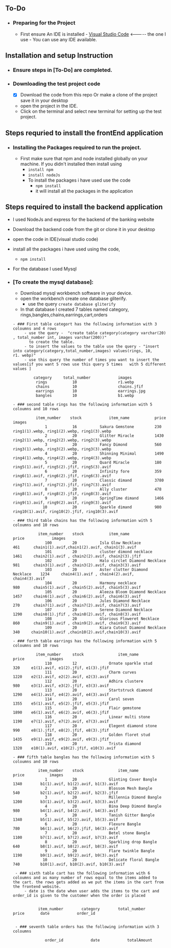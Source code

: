 ## To-Do
- ### Preparing for the Project
   - First ensure An IDE is installed
         - [Visual Studio Code](https://code.visualstudio.com)   <-----  the one I use
         - You can use any IDE available.

## Installation and setup Instruction
 - ### Ensure steps in [To-Do]  are completed.
 - ### Downloading the test project code
    - [x] Download the code from this repo Or make a clone of the project save it in your desktop
    - open the project in the IDE.
    - Click on the terminal and select new terminal for setting up the test project.

## Steps requried to install the frontEnd application
 - ### Installing the Packages required to run the project.
    - First make sure that npm and node installed globally on your machine. If you didn't installed then install using
      - ```install npm```
      - ```install nodeJs```
      - To install the packages i have used use the code
         - ```npm install```
         - it will install all the packages in the application

## Steps required to install the backend application
- I used NodeJs and express for the backend of the banking website
- Download the backend code from the git or clone it in your desktop
- open the code in IDE(visual studio code)
- install all the packages i have used using the code,
  - ```npm install```
- For the database I used Mysql   
- ### [To create the mysql database]:
    - Download mysql workbench software in your device.
    - open the workbench create one database gliterify.
         - use the query  ```create database gliterify```
     - In that database I created 7 tables named category, rings,bangles,chains,earrings,cart,orders

      - ### First table categort has the following information with 3 coloumns and 4 rows
           - use the query -  "create table category(category varchar(20) , total_number int, images varchar(200))"
             to create the table.
           - to insert the values to the table use the query - "insert into category(category,total_number,images) values(rings, 10,    r1. webp)"
           - use this query the number of times you want to insert the values[if you want 5 rows use this query 5 times   with 5 different values ]

               category	    total_number	        images
                rings	        10	                r1.webp
                chains	        10	                chains.jfif
                earrings	    10	                earrings.jpg
                bangles	        10	                b1.webp

      - ### second table rings has the following information with 5 coloumns and 10 rows

                item_number	   stock	        item_name	        price	    images
                    1	        16	        Sakura Gemstone	        230	        ring1(1).webp, ring1(2).webp, ring1(3).webp
                    2	        20	        Glitter Miracle	        1430	    ring2(1).webp, ring2(2).webp, ring2(3).webp
                    3	        20	        Fancy Dimond	        560	        ring3(1).webp, ring3(2).webp, ring3(3).webp
                    4	        20	        Shinning Minimal	    1490	    ring4(1).webp, ring4(2).webp, ring4(3).webp
                    5	        20	        Quard Miracle	        180	        ring5(1).avif, ring5(2).jfif, ring5(3).avif
                    6	        20	        Infinity fore	        359	        ring6(1).avif, ring6(2).jfif, ring6(3).avif
                    7	        20	        Classic dimand	        3780	    ring7(1).avif, ring7(2).jfif, ring7(3).avif
                    8	        20	        Ally cluster	        478	        ring8(1).avif, ring8(2).jfif, ring8(3).avif
                    9	        20	        SpringTime dimand	    1466	    ring9(1).avif, ring9(2).avif, ring9(3).avif
                   10	        20	        Sparkle dimand	        980	        ring10(1).avif, ring10(2).jfif, ring10(3).avif

      - ### third table chains has the following information with 5 coloumns and 10 rows

                 item_number	stock	        item_name	                 price	          images
                    100	        20	        Isla Glow Necklace	              461	   chain1(1).avif,chain1(2).avif, chain1(3).avif
                    101	        20	        cluster dimond necklace	          1461	   chain2(1).avif , chain2(2).avif, chain2(3).jfif
                    102	        20	        Halo circlet Diamond Necklace	  981	   chain3(1).avif , chain3(2).avif, chain3(3).avif
                    103	        20	        Aster clutter Diamond Necklace	  1234	   chain4(1).avif , chain4(2).avif, chain4(3).avif
                    104	        20	        Harmony necklace	              980	   chain5(1).avif , chain5(2).avif, chain5(3).avif
                    105	        20	        Aleeza Bloom Diamond Necklace	  1457	   chain6(1).avif , chain6(2).avif, chain6(3).avif
                    106	        20	        Jules Diamond Necklace	          270	   chain7(1).avif , chain7(2).avif, chain7(3).avif
                    107	        20	        Serene Diamond Necklace	          1290	   chain8(1).jfif , chain8(2).avif, chain8(3).avif
                    108	        20	        Glorious Floweret Necklace	      860	   chain9(1).avif , chain9(2).avif, chain9(3).avif
                    109	        20	        Kiara Cutout Diamond Necklace	  340	  chain10(1).avif ,chain10(2).avif,chain10(3).avif

      - ### forth table earrings has the following information with 5 coloumns and 10 rows

                item_number	    stock	            item_name	            price	        images
                    110	        12	            Ornate sparkle stud	        320	    e1(1).avif, e1(2).jfif, e1(3).jfif
                    111	        20	            Charm curves 	            1220	e2(1).avif, e2(2).avif, e2(3).avif
                    112	        20	            Adhira clustere	            980	    e3(1).avif, e3(2).jfif, e3(3).avif
                    113	        20	            Startstruck diamond	        1290	e4(1).avif, e4(2).avif, e4(3).avif
                    114	        20	            Carol seven	                1355	e5(1).avif, e5(2).jfif, e5(3).jfif
                    115	        20	            Flair gemstone	            1890	e6(1).avif, e6(2).avif, e6(3).jfif
                    116	        20	            Linear multi stone	        1190	e7(1).avif, e7(2).avif, e7(3).avif
                    117	        20	            Elegent diamond stone	    990	    e8(1).jfif, e8(2).jfif, e8(3).jfif
                    118	        20	            Golden floret stud	        1435	e9(1).avif, e9(2).avif, e9(3).jfif
                    119	        20	            Trista diamond	            1320	e10(1).avif, e10(2).jfif, e10(3).avif

      - ### fifth table bangles has the following information with 5 coloumns and 10 rows

                 item_number	stock	            item_name	            price	        images
                    1	        20	            Glinting Cover Bangle	    1340	    b1(1).avif, b1(2).avif, b1(3).avif
                    2	        20	            Blossom Mesh Bangle	        540	        b2(1).avif, b2(2).avif, b2(3).jfif
                    3	        20	            Millennia Dimond Bangle	    1200	    b3(1).avif, b3(2).avif, b3(3).avif
                    4	        20	            Bina Deep Dimond Bangle	    980	        b4(1).avif, b4(2).avif, b4(3).avif
                    5	        20	            Tanish Gitter Bangle	    1340	    b5(1).avif, b5(2).avif, b5(3).avif
                    6	        20	            Flexure Bangle	            780	        b6(1).avif, b6(2).jfif, b6(3).avif
                    7	        20	            Betel stone Bangle	        1100	    b7(1).avif, b7(2).avif, b7(3).avif
                    8	        20	            Sparkling drop Bangle	    640	        b8(1).avif, b8(2).avif, b8(3).avif
                    9	        20	            Flare twinkle Bangle	    1190	    b9(1).avif, b9(2).avif, b9(3).avif
                   10	        20	            Delicate floral Bangle	    740	        b10(1).avif, b10(2).avif, b10(3).avif

       - ### sixth table cart has the following information with 6 coloumns and as many number of rows equal to the items added to  the cart. the rows gets added as we put the items in the cart from the frontend website.
           - date is the date when user adds the items to the cart and order_id is given to the customer when the order is placed


                 item_number	    category	    total_number	        price	    date	        order_id


       - ### seventh table orders has the following information with 3 coloumns

                    order_id	        date	        totalAmount

